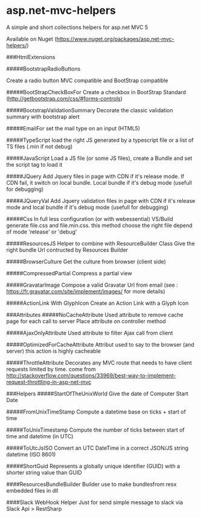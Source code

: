 asp.net-mvc-helpers
===================

A simple and short collections helpers for asp.net MVC 5

Available on Nuget (https://www.nuget.org/packages/asp.net-mvc-helpers/)

###HtmlExtensions

#####BootstrapRadioButtons

Create a radio button MVC compatible and BootStrap compatible

#####BootStrapCheckBoxFor
Create a checkbox in BootStrap Standard
 (http://getbootstrap.com/css/#forms-controls)
      
#####BootstrapValidationSummary
Decorate the classic validation summary with bootstrap alert

#####EmailFor
set the mail type on an input (HTML5)

#####TypeScript
load the right JS generated by a typescript file or a list of TS files  (.min if not debug)

#####JavaScript
Load a JS file (or some JS files), create a Bundle and set the script tag to load it

#####JQuery
Add Jquery files in page with CDN if it's release mode. If CDN fail, it switch on local bundle. Local bundle if it's debug mode (usefull for debugging)

#####JQueryVal
Add Jquery validation files in page with CDN if it's release mode and local bundle if it's debug mode (usefull for 
debugging)

#####Css
In full less configuration (or with webessential) VS/Build generate file.css and file.min.css. this method choose 
the right file depend of mode 'release' or 'debug'

#####ResourcesJS
Helper to combine with ResourceBuilder Class
Give the right bundle Url contructed by Resources Builder

#####BrowserCulture
Get the culture from browser (client side)

#####CompressedPartial
Compress a partial view

#####GravatarImage
 Compose a valid Gravatar Url from email
         (see : https://fr.gravatar.com/site/implement/images/
	   for more details)
	   
#####ActionLink With GlyphIcon
 Create an Action Link with a Glyph Icon 

###Attributes
#####NoCacheAttribute
Used attribute to remove cache page for each call to server
Place attribute on controller method

#####AjaxOnlyAttribute
Used attribute to filter Ajax call from client

#####OptimizedForCacheAttribute
Attribut used to say to the browser (and server) this action is highly cacheable

#####ThrottleAttribute
Decorates any MVC route that needs to have client requests limited by time.
come from http://stackoverflow.com/questions/33969/best-way-to-implement-request-throttling-in-asp-net-mvc

###Helpers
#####StartOfTheUnixWorld
Give the date of Computer Start Date

#####FromUnixTimeStamp
Compute a datetime base on ticks + start of time

#####ToUnixTimestamp
Compute the number of ticks between start of time and datetime (in UTC)

#####ToUtcJsISO
Convert an UTC DateTime in a correct JSON/JS string datetime (ISO 8601) 

#####ShortGuid
Represents a globally unique identifier (GUID) with a shorter string value than GUID


####ResourcesBundleBuilder
Builder use to make bundlesfrom resx embedded files in dll

####Slack WebHook Helper
Just for send simple message to slack via Slack Api > RestSharp
